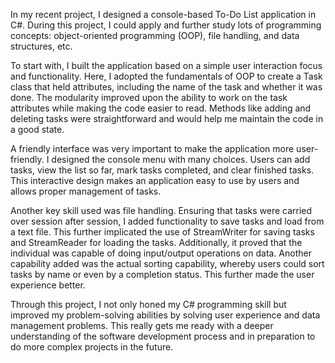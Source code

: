 In my recent project, I designed a console-based To-Do List application in C#. During this project, I could apply and further study lots of programming concepts: object-oriented programming (OOP), file handling, and data structures, etc.

To start with, I built the application based on a simple user interaction focus and functionality. Here, I adopted the fundamentals of OOP to create a Task class that held attributes, including the name of the task and whether it was done. The modularity improved upon the ability to work on the task attributes while making the code easier to read. Methods like adding and deleting tasks were straightforward and would help me maintain the code in a good state.

A friendly interface was very important to make the application more user-friendly. I designed the console menu with many choices. Users can add tasks, view the list so far, mark tasks completed, and clear finished tasks. This interactive design makes an application easy to use by users and allows proper management of tasks.

Another key skill used was file handling. Ensuring that tasks were carried over session after session, I added functionality to save tasks and load from a text file. This further implicated the use of StreamWriter for saving tasks and StreamReader for loading the tasks. Additionally, it proved that the individual was capable of doing input/output operations on data. Another capability added was the actual sorting capability, whereby users could sort tasks by name or even by a completion status. This further made the user experience better.

Through this project, I not only honed my C# programming skill but improved my problem-solving abilities by solving user experience and data management problems. This really gets me ready with a deeper understanding of the software development process and in preparation to do more complex projects in the future.
